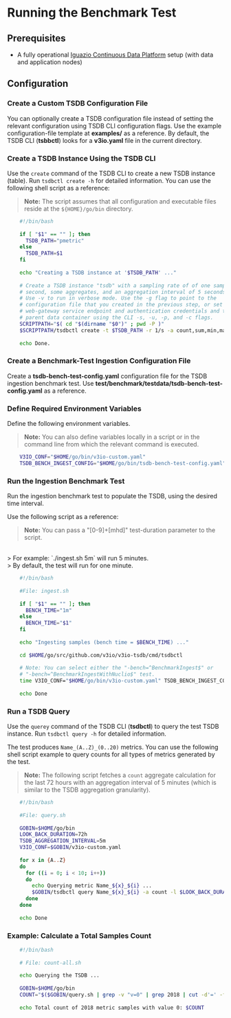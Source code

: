 # Running the Benchmark Test

## Prerequisites
- A fully operational [Iguazio Continuous Data Platform](https://www.iguazio.com) setup (with data and application nodes)
 
## Configuration

### Create a Custom TSDB Configuration File

You can optionally create a TSDB configuration file instead of setting the relevant configuration using TSDB CLI configuration flags.
Use the example configuration-file template at **examples/** as a reference.
By default, the TSDB CLI (**tsbbctl**) looks for a **v3io.yaml** file in the current directory.

### Create a TSDB Instance Using the TSDB CLI

Use the `create` command of the TSDB CLI to create a new TSDB instance (table).
Run `tsdbctl create -h` for detailed information.
You can use the following shell script as a reference:
> **Note:** The script assumes that all configuration and executable files reside at the `${HOME}/go/bin` directory.
```bash
    #!/bin/bash
    
    if [ "$1" == "" ]; then
      TSDB_PATH="pmetric"
    else
      TSDB_PATH=$1
    fi
    
    echo "Creating a TSDB instance at '$TSDB_PATH' ..."
    
    # Create a TSDB instance "tsdb" with a sampling rate of of one sample per
    # second, some aggregates, and an aggregation interval of 5 seconds.
    # Use -v to run in verbose mode. Use the -g flag to point to the
    # configuration file that you created in the previous step, or set the
    # web-gateway service endpoint and authentication credentials and the
    # parent data container using the CLI -s, -u, -p, and -c flags.
    SCRIPTPATH="$( cd "$(dirname "$0")" ; pwd -P )"
    $SCRIPTPATH/tsdbctl create -t $TSDB_PATH -r 1/s -a count,sum,min,max -i 5 -v -g $SCRIPTPATH/v3io-custom.yaml
    
    echo Done.
```

### Create a Benchmark-Test Ingestion Configuration File

Create a **tsdb-bench-test-config.yaml** configuration file for the TSDB ingestion benchmark test.
Use **test/benchmark/testdata/tsdb-bench-test-config.yaml** as a reference.

### Define Required Environment Variables

Define the following environment variables.

> **Note:** You can also define variables locally in a script or in the command line from which the relevant command is executed.

```bash 
    V3IO_CONF="$HOME/go/bin/v3io-custom.yaml"
    TSDB_BENCH_INGEST_CONFIG="$HOME/go/bin/tsdb-bench-test-config.yaml"
```

### Run the Ingestion Benchmark Test

Run the ingestion benchmark test to populate the TSDB, using the desired time interval.

Use the following script as a reference:
> **Note:** You can pass a "[0-9]+[mhd]" test-duration parameter to the script.
<br/>
> For example: `./ingest.sh 5m` will run 5 minutes.
<br>
> By default, the test will run for one minute.

```bash
    #!/bin/bash
    
    #File: ingest.sh
    
    if [ "$1" == "" ]; then
      BENCH_TIME="1m"
    else
      BENCH_TIME="$1"
    fi
    
    echo "Ingesting samples (bench time = $BENCH_TIME) ..."
    
    cd $HOME/go/src/github.com/v3io/v3io-tsdb/cmd/tsdbctl
    
    # Note: You can select either the "-bench=^BenchmarkIngest$" or
    # "-bench=^BenchmarkIngestWithNuclio$" test.
    time V3IO_CONF="$HOME/go/bin/v3io-custom.yaml" TSDB_BENCH_INGEST_CONFIG="$HOME/go/bin/tsdb-bench-test-config.yaml" go test -benchtime $BENCH_TIME -run=DO_NOT_RUN_TESTS -bench=^BenchmarkIngest$ ../../test/benchmark
    
    echo Done
```

### Run a TSDB Query

Use the `querey` command of the TSDB CLI (**tsdbctl**) to query the test TSDB instance.
Run `tsdbctl query -h` for detailed information.

The test produces `Name_(A..Z)_(0..20)` metrics.
You can use the following shell script example to query counts for all types of metrics generated by the test.

> **Note:** The following script fetches a `count` aggregate calculation for the last 72 hours with an aggregation interval of 5 minutes (which is similar to the TSDB aggregation granularity).

```bash
    #!/bin/bash
    
    #File: query.sh
    
    GOBIN=$HOME/go/bin
    LOOK_BACK_DURATION=72h
    TSDB_AGGREGATION_INTERVAL=5m
    V3IO_CONF=$GOBIN/v3io-custom.yaml
    
    for x in {A..Z}
    do
      for ((i = 0; i < 10; i++))
      do
        echo Querying metric Name_${x}_${i} ...
        $GOBIN/tsdbctl query Name_${x}_${i} -a count -l $LOOK_BACK_DURATION -i $TSDB_AGGREGATION_INTERVAL -g $V3IO_CONF
      done
    done
    
    echo Done
```

### Example: Calculate a Total Samples Count

```bash
    #!/bin/bash
   
    # File: count-all.sh
     
    echo Querying the TSDB ...
    
    GOBIN=$HOME/go/bin
    COUNT="$($GOBIN/query.sh | grep -v "v=0" | grep 2018 | cut -d'=' -f 2 | awk '{s+=$1} END {print s}')"
    
    echo Total count of 2018 metric samples with value 0: $COUNT
```

